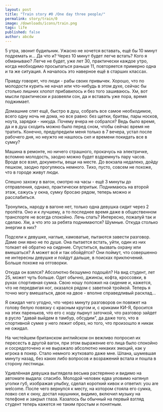 ```yaml
---
layout: post
title: "Train story #0 /One day three people/"
permalink: story/train/0
image: /downloads/icons/train.png
tags: life
published: false
author: abcdw
---
```


5 утра, звонит будильник. Ужасно не хочется вставать, ещё бы 10 минут подремать и... Да что и? Через 10 минут будет легче встать? Кого я обманываю? Легче не будет, уже лет 30, практически каждое утро, когда необходимо просыпаться раньше 11, повторяется примерно одна и та же ситуация. А началось это наверное ещё в старших классах.

Правду говорят, что люди - рабы своих привычек. Хорошо, что по молодости курить не начал или что-нибудь в этом духе, сейчас бы столько лишних хлопот прибавилось и без того зашиваюсь. Хм, вот мысли практически и развеяли сон, да и вставать уже пора, время поджимает.

Домашние спят ещё, быстро в душ, собрать все самое необходимое, всего одну ночь не дома, но все равно: без щетки, бритвы, пары носков, ноута, зарядки - никуда. Почему вчера не собрался? Ведь было время, да и в душ сходить можно было перед сном, чтобы сейчас время не тратить. Конечно, предупредили меня только в 7 вечера, устал после рабочего дня, но неужто не нашлось сил и времени покидать все в сумку?

Машина в ремонте, но ничего страшного, прокачусь на электричке, вспомню молодость, заодно можно будет вздремнуть пару часов. Вроде все взял, документы, вещи на месте. До вокзала недалеко, дойду пешком, заодно прогуляюсь немного. Тихо, пусто, совсем не похоже, что в городе живут люди.

Спешно захожу в вагон, смотрю на часы - ещё 3 минуты до отправления, однако, практически впритык. Поднимаюсь на второй этаж, сажусь у окна, сумку бросаю рядом, теперь можно и расслабиться.

Тронулись, народу в вагоне нет, только одна девушка сидит через 2 пролёта. Оно и к лучшему, а то последнее время даже в общественном транспорте не всегда спокойно. Лечь спать? Интересно, пожалуй так и сделаю. Хм, а что это за ребята поднимаются? Шумные. Откуда столько энергии в них?

Подсели к девушке, наглые, хамоватые, пытаются завести разговор. Даме они явно не по душе. Она пытается встать, уйти, один из них толкает её обратно на сидение. Спуститься, вызвать охрану или вмешаться? А может всё и так обойдётся? Они поймут, что совершенно не интересны девушке и пойдут дальше, в поисках приключений. Больше похоже на отговорки.

Откуда он взялся? Абсолютно безшумно подошёл? На вид студент, лет 25, может чуть больше. Одет обычно, джинсы, кофта, кроссовки, в руках спортивная сумка. Свою ношу положил на сидение и, кажется, что не передвигая ног, оказался рядом с заветной тройкой. Теперь я точно могу вмешаться, двое на двое - вполне справедливый расклад...

Я ожидал чего угодно, что через минуту разговоров он повяжет на голову белую повязку с красным кругом и, с криками КИ-Я, бросится на этих пареньков, что его с ходу пырнут заточкой, что разговор зайдет в русло "давай выйдем в тамбур, обсудим", да даже того, что в спортивной сумке у него лежит обрез, но того, что произошло я никак не ожидал.

На чистейшем британском английском он вежливо попросил их пересесть в другой вагон, при этом выражение его лица было спокойно и сосредоточено и не выражало абсолютно никаких эмоций, как у игрока в покер. Стало немного жутковато даже мне. Шпана, шумевшая минуту назад, без каких либо вопросов и возражений встала и пошла в сторону лестницы.

Удивлённая девушка выглядела весьма растерянно и видимо на автомате выдала: спасибо. Молодой человек едва уловимо натянул уголки губ, изображая улыбку, сделал короткий кивок и ответил: you are welcome. После чего вернулся к месту, на котором стояла его сумка, ловко сел к окну, достал наушники, видимо, включил музыку на телефоне и закрыл глаза. Казалось бы обычный на первый взгляд студент теперь кажется не таким простым и понятным.

[wiki]:         https://ru.wikibooks.org/wiki/Vim
